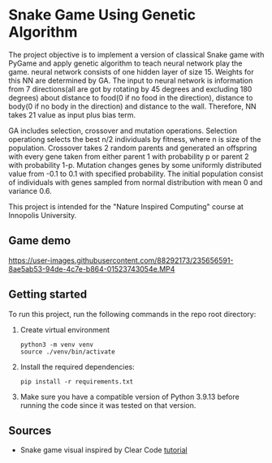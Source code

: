 # Snake Game Using Genetic Algorithm

The project objective is to implement a version of classical Snake game with PyGame and apply genetic algorithm to teach neural network play the game. neural network consists of one hidden layer of size 15. Weights for this NN are determined by GA. The input to neural network is information from 7 directions(all are got by rotating by 45 degrees and excluding 180 degrees) about distance to food(0 if no food in the direction), distance to body(0 if no body in the direction) and distance to the wall. Therefore, NN takes 21 value as input plus bias term. 

GA includes selection, crossover and mutation operations. Selection operationg selects the best n/2 individuals by fitness, where n is size of the population. Crossover takes 2 random parents and generated an offspring with every gene taken from either parent 1 with probability p or parent 2 with probability 1-p. Mutation changes genes by some uniformly distributed value from -0.1 to 0.1 with specified probability. The initial population consist of individuals with genes sampled from normal distribution with mean 0 and variance 0.6.


This project is intended for the "Nature Inspired Computing" course at Innopolis University.

## Game demo


https://user-images.githubusercontent.com/88292173/235656591-8ae5ab53-94de-4c7e-b864-01523743054e.MP4


## Getting started
To run this project, run the following commands in the repo root directory:
1. Create virtual environment
    ```
    python3 -m venv venv
    source ./venv/bin/activate
    ```
2. Install the required dependencies:
    ```
    pip install -r requirements.txt
    ```
3. Make sure you have a compatible version of Python 3.9.13 before running the code since it was tested on that version.


## Sources
- Snake game visual inspired by Clear Code [tutorial](https://www.youtube.com/watch?app=desktop&v=QFvqStqPCRU&pp=ygUMUHlnYW1lIHNuYWtl)
